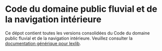 # Code du domaine public fluvial et de la navigation intérieure

Ce dépot contient toutes les versions consolidées du Code du domaine public fluvial et de la navigation intérieure. Veuillez consulter la [documentation générique pour lexlib](https://github.com/lexlib/documentation/wiki).
